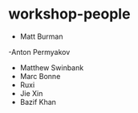 # workshop-people

- Matt Burman

-Anton Permyakov 
- Matthew Swinbank
- Marc Bonne
- Ruxi
- Jie Xin
- Bazif Khan
